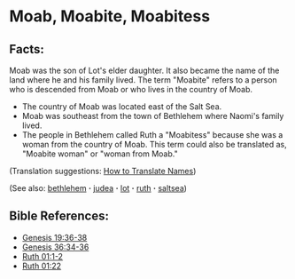 # Moab, Moabite, Moabitess #

## Facts: ##

Moab was the son of Lot's elder daughter. It also became the name of the land where he and his family lived. The term "Moabite" refers to a person who is descended from Moab or who lives in the country of Moab.

* The country of Moab was located east of the Salt Sea.
* Moab was southeast from the town of Bethlehem where Naomi's family lived.
* The people in Bethlehem called Ruth a "Moabitess" because she was a woman from the country of Moab. This term could also be translated as, "Moabite woman" or "woman from Moab."

(Translation suggestions: [How to Translate Names](https://git.door43.org/Door43/en-ta-translate-vol1/src/master/content/translate_names.md))

(See also: [bethlehem](../other/bethlehem.md) **·** [judea](../other/judea.md) **·** [lot](../other/lot.md) **·** [ruth](../other/ruth.md) **·** [saltsea](../other/saltsea.md))

## Bible References: ##

* [Genesis 19:36-38](https://door43.org/en/bible/notes/gen/19/36)
* [Genesis 36:34-36](https://door43.org/en/bible/notes/gen/36/34)
* [Ruth 01:1-2](https://door43.org/en/bible/notes/rut/01/01)
* [Ruth 01:22](https://door43.org/en/bible/notes/rut/01/22)

